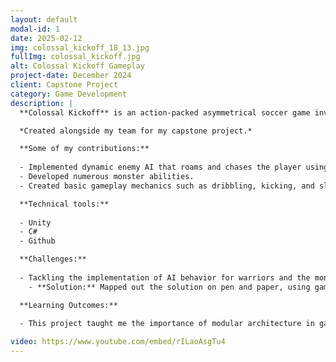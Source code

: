 ```yaml
---
layout: default
modal-id: 1
date: 2025-02-12
img: colossal_kickoff_18_13.jpg
fullImg: colossal_kickoff.jpg
alt: Colossal Kickoff Gameplay
project-date: December 2024
client: Capstone Project
category: Game Development
description: |
  **Colossal Kickoff** is an action-packed asymmetrical soccer game involving ancient mythology. This game challenges players with dynamic AI opponents and strategic gameplay mechanics.

  *Created alongside my team for my capstone project.*

  **Some of my contributions:**
  
  - Implemented dynamic enemy AI that roams and chases the player using state machines.
  - Developed numerous monster abilities.
  - Created basic gameplay mechanics such as dribbling, kicking, and sliding.

  **Technical tools:**
  
  - Unity
  - C#
  - Github

  **Challenges:**
  
  - Tackling the implementation of AI behavior for warriors and the monster.
    - **Solution:** Mapped out the solution on pen and paper, using game states to decide character behavior dynamically in-game.

  **Learning Outcomes:**
  
  - This project taught me the importance of modular architecture in game development, allowing me to easily add new levels and mechanics without breaking existing functionality.

video: https://www.youtube.com/embed/rILaoAsgTu4
---
```

